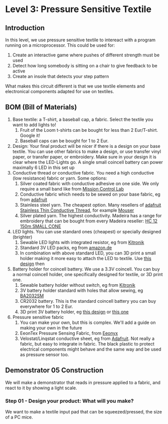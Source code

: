 # Level 3: Pressure Sensitive Textile

## Introduction

In this level, we use pressure sensitive textile to intereact with a program running on a microprocessor.
This could be used for:

1. Create an interactive game where pushes of different strength must be used
2. Detect how long somebody is sitting on a chair to give feedback to be active
3. Create an insole that detects your step pattern

What makes this circuit different is that we use textile elements and electronical components 
adapted for use on textiles.

## BOM (Bill of Materials)

1. Base textile: a T-shirt, a baseball cap, a fabric. Select the textile you want to add lights to!
    1. Fruit of the Loom t-shirts can be bought for less than 2 Eur/T-shirt. Google it!
    2. Baseball caps can be bought for 1 to 2 Eur. 
2. Design: Your final product will be nicer if there is a design on your base textile. You can use other fabrics to make
a design, or use transfer vinyl paper, or transfer paper, or embroidery. Make sure in your design it is clear where the LED-Lights
go. A single small coincell battery can power maximally 6 LED in this set up
3. Conductive thread or conductive fabric. You need a high conductive (low resistance) fabric or yarn. Some options:
    1. Silver coated fabric with conductive adhesive on one side. We only require a small band like from [Mission Control Lab](https://missioncontrollab.com/collections/technologist-and-teacher-supply/products/space-tape)
    2. Conductive fabric which needs to be sewed on your base fabric, eg from [adafruit](https://www.adafruit.com/product/1168)
    3. Stainless steel yarn. The cheapest option. Many resellers of [adafruit Stainless Thin Conductive Thread](https://www.adafruit.com/product/640), for example [Mouser](https://www.mouser.be/ProductDetail/Adafruit/603?qs=sGAEpiMZZMu%252BmKbOcEVhFQfi8wYXkauJFoZL2xpCq%252BVRONBlSbRF3w%3D%3D)
    4. Silver plated yarn. The highest conductivity. Madeira has a range for embroidery that can be bought from every Madeira reseller: [HC 12 150m SMALL CONE](https://shop.madeira.co.uk/hc-12-150m-sample-(high-conductive)_hc12-smp-xxx-xxx.htm)
4. LED lights. You can use standard ones (cheapest) or specially designed (brighter)
    1. Sewable LED lights with integrated resistor, eg from [Kitronik](https://www.kitronik.co.uk/2746-electro-fashion-sewable-5mm-led-holder-pack-of-10.html)
    2. Standard 3V LED packs, eg from [amazon.de](https://www.amazon.de/APTWONZ-2-poligen-Diffuse-Leuchtdioden-Elektronikkomponenten/dp/B06X3VT6TD)
    3. In combination with above standard LED, you can 3D print a small holder making it more easy to attach the LED to textile. Use [this design](https://www.thingiverse.com/thing:265121) then
5. Battery holder for coincell battery. We use a 3.3V coincell. You can buy a normal coincell holder, one specifically designed for textile, or 3D print one.
    1. Sewable battery holder without switch, eg from [Kitronik](https://www.kitronik.co.uk/2701-sewable-coin-cell-holder.html)
    2. 3V battery holder standard with holes that allow sewing, eg [BA2032SM](https://www.enrgtech.co.uk/buy/product/ET14129119/BA2032SM)
    4. CR2032 battery. This is the standard coincell battery you can buy everywhere for 1 to 2 Eur.
    5. 3D print 3V battery holder, eg [this design](https://www.thingiverse.com/thing:265116) or [this one](https://www.thingiverse.com/thing:250503)
6. Pressure sensitive fabric 
    1. You can make your own, but this is complex. We'll add a guide on making your own in the future
    2. EeonTex Pressure Sensing Fabric, from [Eeonyx](https://eeonyx.com/)
    3. Velostat/Linqstat conductive sheet, eg from [Adafruit](https://www.adafruit.com/product/1361). Not really a fabric, but easy to integrate in fabric. The black plastic to protect electrical components might behave and the same way and be used as pressure sensor too.

## Demonstrator 05 Construction

We will make a demonstrator that reads in pressure applied to a fabric, and react to it by showing a light scale.

### Step 01 - Design your product: What will you make?

We want to make a textile input pad that can be squeezed/pressed, the size of a PC mice. 

